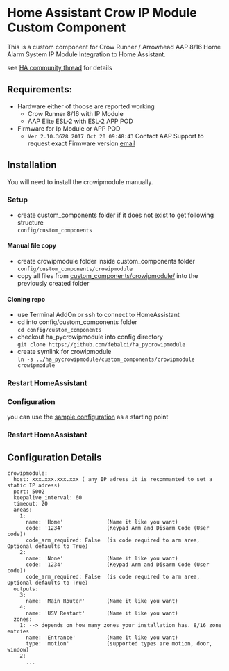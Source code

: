 # Home Assistant Crow IP Module Custom Component

This is a custom component for Crow Runner / Arrowhead AAP 8/16 Home Alarm System IP Module Integration to Home Assistant.

see [HA community thread][ha_community_thread] for details

## Requirements:
- Hardware either of thoose are reported working
  - Crow Runner 8/16 with IP Module
  - AAP Elite ESL-2 with ESL-2 APP POD
- Firmware for Ip Module or APP POD
  - `Ver 2.10.3628 2017 Oct 20 09:48:43`
  Contact AAP Support to request exact Firmware version [email](mailto:tech@aap.co.nz)

## Installation

You will need to install the crowipmodule manually.

### Setup
- create custom_components folder if it does not exist to get following structure\
  `config/custom_components`

#### Manual file copy
- create crowipmodule folder inside custom_components folder\
  `config/custom_components/crowipmodule`
- copy all files from [custom_components/crowipmodule/](custom_components/crowipmodule/) into the previously created folder

#### Cloning repo
- use Terminal AddOn or ssh to connect to HomeAssistant
- cd into config/custom_components folder\
  `cd config/custom_components`
- checkout ha_pycrowipmodule into config directory\
  `git clone https://github.com/febalci/ha_pycrowipmodule`
- create symlink for crowipmodule\
  `ln -s ../ha_pycrowipmodule/custom_components/crowipmodule crowipmodule`

### Restart HomeAssistant

### Configuration

you can use the [sample configuration](sample_configuration.yaml) as a starting point

### Restart HomeAssistant

## Configuration Details
```
crowipmodule:
  host: xxx.xxx.xxx.xxx ( any IP adress it is recommanted to set a static IP adress)
  port: 5002
  keepalive_interval: 60
  timeout: 20
  areas:
    1:
      name: 'Home'              (Name it like you want)
      code: '1234'              (Keypad Arm and Disarm Code (User code))
      code_arm_required: False  (is code required to arm area, Optional defaults to True)
    2:
      name: 'None'              (Name it like you want)
      code: '1234'              (Keypad Arm and Disarm Code (User code))
      code_arm_required: False  (is code required to arm area, Optional defaults to True)
  outputs:
    3:
      name: 'Main Router'       (Name it like you want)
    4:
      name: 'USV Restart'       (Name it like you want)
  zones:
    1: --> depends on how many zones your installation has. 8/16 zone entries
      name: 'Entrance'          (Name it like you want)
      type: 'motion'            (supported types are motion, door, window)
    2:
      ...
```

[ha_community_thread]: [https://community.home-assistant.io/t/custom-component-crow-runner-arrowhead-aap-8-16-alarm-ip-module/130588?u=febalci]
